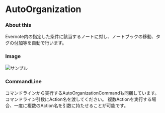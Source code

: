 ﻿AutoOrganization
================

### About this

Evernote内の指定した条件に該当するノートに対し、ノートブックの移動、タグの付加等を自動で行います。



### Image


![サンプル](https://raw.githubusercontent.com/wiki/the-takeo/AutoOrganization/Images/Sample01.JPG)

### CommandLine

コマンドラインから実行するAutoOrganizationCommandも同梱しています。
コマンドライン引数にAction名を渡してください。
複数Actionを実行する場合、一度に複数のAction名を引数に持たせることが可能です。